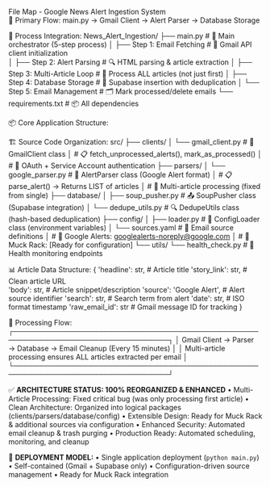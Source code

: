 File Map - Google News Alert Ingestion System                                        
🎯 Primary Flow: main.py → Gmail Client → Alert Parser → Database Storage

🔄 Process Integration:
News_Alert_Ingestion/
├── main.py                         # 🎯 Main orchestrator (5-step process)
│   ├── Step 1: Email Fetching      # 📧 Gmail API client initialization  
│   ├── Step 2: Alert Parsing       # 🔍 HTML parsing & article extraction
│   ├── Step 3: Multi-Article Loop  # 🔄 Process ALL articles (not just first)
│   ├── Step 4: Database Storage    # 💾 Supabase insertion with deduplication
│   └── Step 5: Email Management    # 🗂️ Mark processed/delete emails
└── requirements.txt                # 📦 All dependencies

📦 Core Application Structure:

🏗️ Source Code Organization:
src/
├── clients/
│   └── gmail_client.py             # 🎯 GmailClient class
│                                   # 📋 fetch_unprocessed_alerts(), mark_as_processed()
│                                   # 🔐 OAuth + Service Account authentication
├── parsers/
│   └── google_parser.py            # 🎯 AlertParser class (Google Alert format)
│                                   # 📋 parse_alert() → Returns LIST of articles
│                                   # 🔄 Multi-article processing (fixed from single)
├── database/
│   ├── soup_pusher.py              # 📤 SoupPusher class (Supabase integration)
│   └── dedupe_utils.py             # 🔍 DedupeUtils class (hash-based deduplication)
├── config/
│   ├── loader.py                   # 🎯 ConfigLoader class (environment variables)
│   └── sources.yaml                # 📄 Email source definitions
│                                   # 🥇 Google Alerts: googlealerts-noreply@google.com
│                                   # 🥈 Muck Rack: [Ready for configuration]
└── utils/
    └── health_check.py             # 🏥 Health monitoring endpoints

📊 Article Data Structure:
{
    'headline': str,                    # Article title
    'story_link': str,                  # Clean article URL  
    'body': str,                        # Article snippet/description
    'source': 'Google Alert',           # Alert source identifier
    'search': str,                      # Search term from alert
    'date': str,                        # ISO format timestamp
    'raw_email_id': str                 # Gmail message ID for tracking
}

🎯 Processing Flow:
┌─────────────────────────────────────────────────────────────────────────────────┐
│ Gmail Client → Parser → Database → Email Cleanup (Every 15 minutes)           │
│ Multi-article processing ensures ALL articles extracted per email              │
└─────────────────────────────────────────────────────────────────────────────────┘

✅ **ARCHITECTURE STATUS: 100% REORGANIZED & ENHANCED**
• Multi-Article Processing: Fixed critical bug (was only processing first article)
• Clean Architecture: Organized into logical packages (clients/parsers/database/config)
• Extensible Design: Ready for Muck Rack & additional sources via configuration
• Enhanced Security: Automated email cleanup & trash purging
• Production Ready: Automated scheduling, monitoring, and cleanup

🚀 **DEPLOYMENT MODEL:**
• Single application deployment (`python main.py`)
• Self-contained (Gmail + Supabase only)
• Configuration-driven source management
• Ready for Muck Rack integration 